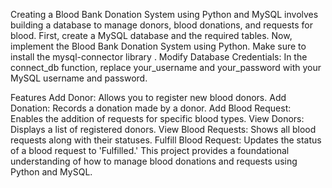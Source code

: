 Creating a Blood Bank Donation System using Python and MySQL involves building a database to manage donors, blood donations, and requests for blood. 
First, create a MySQL database and the required tables.
Now, implement the Blood Bank Donation System using Python. Make sure to install the mysql-connector library .
Modify Database Credentials: In the connect_db function, replace your_username and your_password with your MySQL username and password.


Features
Add Donor: Allows you to register new blood donors.
Add Donation: Records a donation made by a donor.
Add Blood Request: Enables the addition of requests for specific blood types.
View Donors: Displays a list of registered donors.
View Blood Requests: Shows all blood requests along with their statuses.
Fulfill Blood Request: Updates the status of a blood request to 'Fulfilled.'
This project provides a foundational understanding of how to manage blood donations and requests using Python and MySQL.
